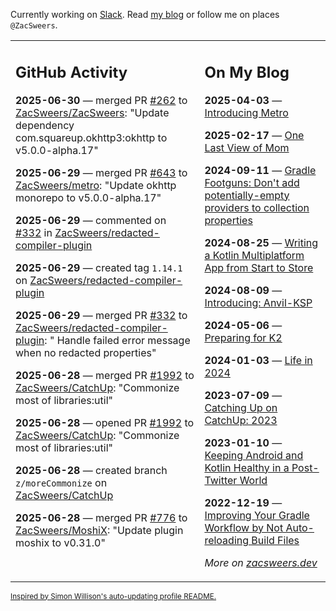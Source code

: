 Currently working on [Slack](https://slack.com/). Read [my blog](https://zacsweers.dev/) or follow me on places `@ZacSweers`.

<table><tr><td valign="top" width="60%">

## GitHub Activity
<!-- githubActivity starts -->
**2025-06-30** — merged PR [#262](https://github.com/ZacSweers/ZacSweers/pull/262) to [ZacSweers/ZacSweers](https://github.com/ZacSweers/ZacSweers): "Update dependency com.squareup.okhttp3:okhttp to v5.0.0-alpha.17"

**2025-06-29** — merged PR [#643](https://github.com/ZacSweers/metro/pull/643) to [ZacSweers/metro](https://github.com/ZacSweers/metro): "Update okhttp monorepo to v5.0.0-alpha.17"

**2025-06-29** — commented on [#332](https://github.com/ZacSweers/redacted-compiler-plugin/pull/332#issuecomment-3016920019) in [ZacSweers/redacted-compiler-plugin](https://github.com/ZacSweers/redacted-compiler-plugin)

**2025-06-29** — created tag `1.14.1` on [ZacSweers/redacted-compiler-plugin](https://github.com/ZacSweers/redacted-compiler-plugin)

**2025-06-29** — merged PR [#332](https://github.com/ZacSweers/redacted-compiler-plugin/pull/332) to [ZacSweers/redacted-compiler-plugin](https://github.com/ZacSweers/redacted-compiler-plugin): " Handle failed error message when no redacted properties"

**2025-06-28** — merged PR [#1992](https://github.com/ZacSweers/CatchUp/pull/1992) to [ZacSweers/CatchUp](https://github.com/ZacSweers/CatchUp): "Commonize most of libraries:util"

**2025-06-28** — opened PR [#1992](https://github.com/ZacSweers/CatchUp/pull/1992) to [ZacSweers/CatchUp](https://github.com/ZacSweers/CatchUp): "Commonize most of libraries:util"

**2025-06-28** — created branch `z/moreCommonize` on [ZacSweers/CatchUp](https://github.com/ZacSweers/CatchUp)

**2025-06-28** — merged PR [#776](https://github.com/ZacSweers/MoshiX/pull/776) to [ZacSweers/MoshiX](https://github.com/ZacSweers/MoshiX): "Update plugin moshix to v0.31.0"
<!-- githubActivity ends -->
</td><td valign="top" width="40%">

## On My Blog
<!-- blog starts -->
**2025-04-03** — [Introducing Metro](https://www.zacsweers.dev/introducing-metro/)

**2025-02-17** — [One Last View of Mom](https://www.zacsweers.dev/one-last-view-of-mom/)

**2024-09-11** — [Gradle Footguns: Don't add potentially-empty providers to collection properties](https://www.zacsweers.dev/gradle-footgun-adding-empty-providers-to-collection-properties/)

**2024-08-25** — [Writing a Kotlin Multiplatform App from Start to Store](https://www.zacsweers.dev/writing-a-kotlin-multiplatform-app-from-start-to-store/)

**2024-08-09** — [Introducing: Anvil-KSP](https://www.zacsweers.dev/introducing-anvil-ksp/)

**2024-05-06** — [Preparing for K2](https://www.zacsweers.dev/preparing-for-k2/)

**2024-01-03** — [Life in 2024](https://www.zacsweers.dev/life-in-2024/)

**2023-07-09** — [Catching Up on CatchUp: 2023](https://www.zacsweers.dev/catching-up-on-catchup-2023/)

**2023-01-10** — [Keeping Android and Kotlin Healthy in a Post-Twitter World](https://www.zacsweers.dev/keeping-android-healthy/)

**2022-12-19** — [Improving Your Gradle Workflow by Not Auto-reloading Build Files](https://www.zacsweers.dev/improving-your-workflow-by-not-auto-reloading-build-files/)
<!-- blog ends -->
_More on [zacsweers.dev](https://zacsweers.dev/)_
</td></tr></table>

<sub><a href="https://simonwillison.net/2020/Jul/10/self-updating-profile-readme/">Inspired by Simon Willison's auto-updating profile README.</a></sub>